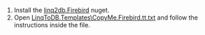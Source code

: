 1. Install the [linq2db.Firebird](https://nuget.org/packages/linq2db.Firebird/) nuget.
2. Open [LinqToDB.Templates\CopyMe.Firebird.tt.txt](https://github.com/linq2db/examples/blob/master/Firebird/GetStarted/LinqToDB.Templates/CopyMe.Firebird.tt.txt) and follow the instructions inside the file.
